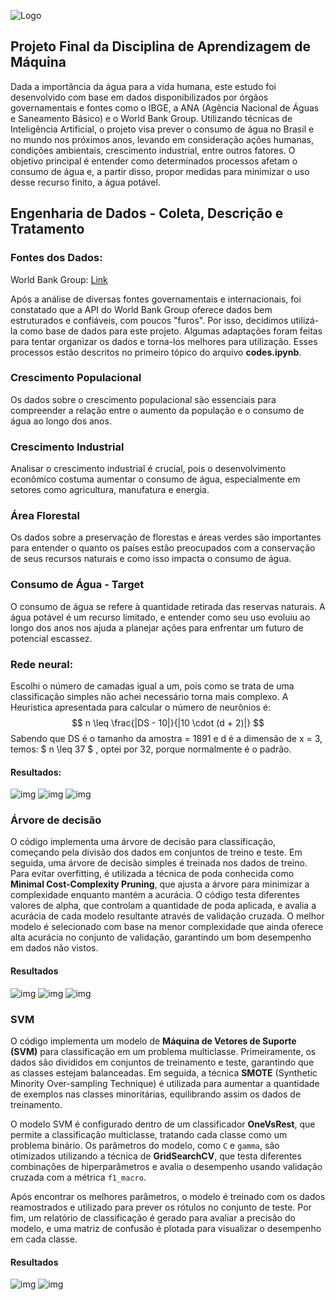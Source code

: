 
![Logo](imagens/BLUE_HORIZON.png)
## Projeto Final da Disciplina de Aprendizagem de Máquina

Dada a importância da água para a vida humana, este estudo foi desenvolvido com base em dados disponibilizados por órgãos governamentais e fontes como o IBGE, a ANA (Agência Nacional de Águas e Saneamento Básico) e o World Bank Group. Utilizando técnicas de Inteligência Artificial, o projeto visa prever o consumo de água no Brasil e no mundo nos próximos anos, levando em consideração ações humanas, condições ambientais, crescimento industrial, entre outros fatores. O objetivo principal é entender como determinados processos afetam o consumo de água e, a partir disso, propor medidas para minimizar o uso desse recurso finito, a água potável.

## Engenharia de Dados - Coleta, Descrição e Tratamento
### Fontes dos Dados:
World Bank Group: [Link](https://data.worldbank.org)

Após a análise de diversas fontes governamentais e internacionais, foi constatado que a API do World Bank Group oferece dados bem estruturados e confiáveis, com poucos "furos". Por isso, decidimos utilizá-la como base de dados para este projeto. Algumas adaptações foram feitas para tentar organizar os dados e torna-los melhores para utilização. Esses processos estão descritos no primeiro tópico do arquivo **codes.ipynb**.

### Crescimento Populacional
Os dados sobre o crescimento populacional são essenciais para compreender a relação entre o aumento da população e o consumo de água ao longo dos anos.

### Crescimento Industrial
Analisar o crescimento industrial é crucial, pois o desenvolvimento econômico costuma aumentar o consumo de água, especialmente em setores como agricultura, manufatura e energia.

### Área Florestal
Os dados sobre a preservação de florestas e áreas verdes são importantes para entender o quanto os países estão preocupados com a conservação de seus recursos naturais e como isso impacta o consumo de água.

### Consumo de Água - Target
O consumo de água se refere à quantidade retirada das reservas naturais. A água potável é um recurso limitado, e entender como seu uso evoluiu ao longo dos anos nos ajuda a planejar ações para enfrentar um futuro de potencial escassez.

### Rede neural:

Escolhi o número de camadas igual a um, pois como se trata de uma classificação simples não achei necessário torna mais complexo. A Heuristica apresentada para calcular o número de neurônios é: $$ n \leq \frac{|DS - 10|}{|10 \cdot (d + 2)|} $$
Sabendo que DS é o tamanho da amostra = 1891 e d é a dimensão de x = 3, temos: $ n \leq 37 $ , optei por 32, porque normalmente é o padrão.

#### Resultados:
![img](imagens/grafico_acuracia.png)
![img](imagens/grafico_perda.png)
![img](imagens/tabela_metricas.png)

### Árvore de decisão
O código implementa uma árvore de decisão para classificação, começando pela divisão dos dados em conjuntos de treino e teste. Em seguida, uma árvore de decisão simples é treinada nos dados de treino. Para evitar overfitting, é utilizada a técnica de poda conhecida como **Minimal Cost-Complexity Pruning**, que ajusta a árvore para minimizar a complexidade enquanto mantém a acurácia. O código testa diferentes valores de alpha, que controlam a quantidade de poda aplicada, e avalia a acurácia de cada modelo resultante através de validação cruzada. O melhor modelo é selecionado com base na menor complexidade que ainda oferece alta acurácia no conjunto de validação, garantindo um bom desempenho em dados não vistos.
#### Resultados
![img](imagens/arvore_decisao_inicial.png)
![img](imagens/arvore_decisao_final.png)
![img](imagens/ein_eout.png)
### SVM
O código implementa um modelo de **Máquina de Vetores de Suporte (SVM)** para classificação em um problema multiclasse. Primeiramente, os dados são divididos em conjuntos de treinamento e teste, garantindo que as classes estejam balanceadas. Em seguida, a técnica **SMOTE** (Synthetic Minority Over-sampling Technique) é utilizada para aumentar a quantidade de exemplos nas classes minoritárias, equilibrando assim os dados de treinamento.

O modelo SVM é configurado dentro de um classificador **OneVsRest**, que permite a classificação multiclasse, tratando cada classe como um problema binário. Os parâmetros do modelo, como `C` e `gamma`, são otimizados utilizando a técnica de **GridSearchCV**, que testa diferentes combinações de hiperparâmetros e avalia o desempenho usando validação cruzada com a métrica `f1_macro`.

Após encontrar os melhores parâmetros, o modelo é treinado com os dados reamostrados e utilizado para prever os rótulos no conjunto de teste. Por fim, um relatório de classificação é gerado para avaliar a precisão do modelo, e uma matriz de confusão é plotada para visualizar o desempenho em cada classe.

#### Resultados
![img](imagens/metricas_classificacao2.png)
![img](imagens/matriz.png)
